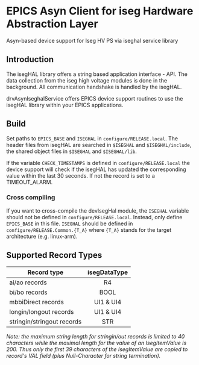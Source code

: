 # EPICS Asyn Client for iseg Hardware Abstraction Layer
Asyn-based device support for Iseg HV PS via iseghal service library

## Introduction
The isegHAL library offers a string based application interface - API. The data
collection from the iseg high voltage modules is done in the background. All
communication handshake is handled by the isegHAL.

drvAsynIseghalService offers EPICS device support routines to use the isegHAL library
within your EPICS applications.

## Build
Set paths to `EPICS_BASE` and `ISEGHAL` in `configure/RELEASE.local`.
The header files from isegHAL are searched in `$ISEGHAL` and `$ISEGHAL/include`,
the shared object files in `$ISEGHAL` and `$ISEGHAL/lib`.

If the variable `CHECK_TIMESTAMPS` is defined in `configure/RELEASE.local`
the device support will check if the isegHAL has updated the corresponding value
within the last 30 seconds. If not the record is set to a TIMEOUT_ALARM.

### Cross compiling
If you want to cross-compile the devIsegHal module, the `ISEGHAL` variable should
not be defined in `configure/RELEASE.local`. Instead, only define `EPICS_BASE` in
this file. `ISEGHAL` should be defined in `configure/RELEASE.Common.{T_A}` where
`{T_A}` stands for the target architecture (e.g. linux-arm).

## Supported Record Types

| Record type                | isegDataType |
| -------------------------- |:------------:|
| ai/ao records              | R4           |
| bi/bo records              | BOOL         |
| mbbiDirect records         | UI1 & UI4    |
| longin/longout records     | UI1 & UI4    |
| stringin/stringout records | STR          |

*Note: the maximum string length for stringin/out records is limited to 40 characters while the maximal length for the value of an IsegItemValue is 200.
Thus only the first 39 characters of the IsegItemValue are copied to record's VAL field (plus Null-Character for string termination).*
